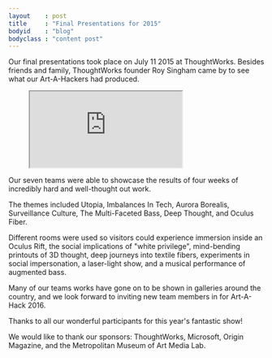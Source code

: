 ```yaml
---
layout    : post
title     : "Final Presentations for 2015"
bodyid    : "blog"
bodyclass : "content post"
---
```

Our final presentations took place on July 11 2015 at ThoughtWorks. Besides friends and family, ThoughtWorks founder Roy Singham came by to see what our Art-A-Hackers had produced.

<figure class="video">
	<iframe src="https://www.flickr.com/photos/125924023@N07/20668270598/in/set-72157657719916725/player/" allowfullscreen webkitallowfullscreen mozallowfullscreen oallowfullscreen msallowfullscreen></iframe>
</figure>

Our seven teams were able to showcase the results of four weeks of incredibly hard and well-thought out work.

<!--excerpt-ends-->

The themes included Utopia, Imbalances In Tech, Aurora Borealis, Surveillance Culture, The Multi-Faceted Bass, Deep Thought, and Oculus Fiber.

Different rooms were used so visitors could experience immersion inside an Oculus Rift, the social implications of "white privilege", mind-bending printouts of 3D thought, deep journeys into textile fibers, experiments in social impersonation, a laser-light show, and a musical performance of augmented bass.

Many of our teams works have gone on to be shown in galleries around the country, and we look forward to inviting new team members in for Art-A-Hack 2016.

Thanks to all our wonderful participants for this year's fantastic show!

We would like to thank our sponsors: ThoughtWorks, Microsoft, Origin Magazine, and the Metropolitan Museum of Art Media Lab.